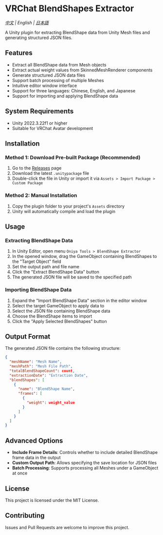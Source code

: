 # VRChat BlendShapes Extractor

*[中文](README.md) | English | [日本語](README.ja.md)*

A Unity plugin for extracting BlendShape data from Unity Mesh files and generating structured JSON files.

## Features

- Extract all BlendShape data from Mesh objects
- Extract actual weight values from SkinnedMeshRenderer components
- Generate structured JSON data files
- Support batch processing of multiple Meshes
- Intuitive editor window interface
- Support for three languages: Chinese, English, and Japanese
- Support for importing and applying BlendShape data

## System Requirements

- Unity 2022.3.22f1 or higher
- Suitable for VRChat Avatar development

## Installation

### Method 1: Download Pre-built Package (Recommended)

1. Go to the [Releases](https://github.com/oniyakun/VRChat-BlendShapes-Extractor/releases) page
2. Download the latest `.unitypackage` file
3. Double-click the file in Unity or import it via `Assets > Import Package > Custom Package`

### Method 2: Manual Installation

1. Copy the plugin folder to your project's `Assets` directory
2. Unity will automatically compile and load the plugin

## Usage

### Extracting BlendShape Data

1. In Unity Editor, open menu `Oniya Tools > BlendShape Extractor`
2. In the opened window, drag the GameObject containing BlendShapes to the "Target Object" field
3. Set the output path and file name
4. Click the "Extract BlendShape Data" button
5. The generated JSON file will be saved to the specified path

### Importing BlendShape Data

1. Expand the "Import BlendShape Data" section in the editor window
2. Select the target GameObject to apply data to
3. Select the JSON file containing BlendShape data
4. Choose the BlendShape items to import
5. Click the "Apply Selected BlendShapes" button

## Output Format

The generated JSON file contains the following structure:

```json
{
  "meshName": "Mesh Name",
  "meshPath": "Mesh File Path",
  "totalBlendShapeCount": count,
  "extractionDate": "Extraction Date",
  "blendShapes": [
    {
      "name": "BlendShape Name",
      "frames": [
        {
          "weight": weight_value
        }
      ]
    }
  ]
}
```

## Advanced Options

- **Include Frame Details**: Controls whether to include detailed BlendShape frame data in the output
- **Custom Output Path**: Allows specifying the save location for JSON files
- **Batch Processing**: Supports processing all Meshes under a GameObject at once

## License

This project is licensed under the MIT License.

## Contributing

Issues and Pull Requests are welcome to improve this project.